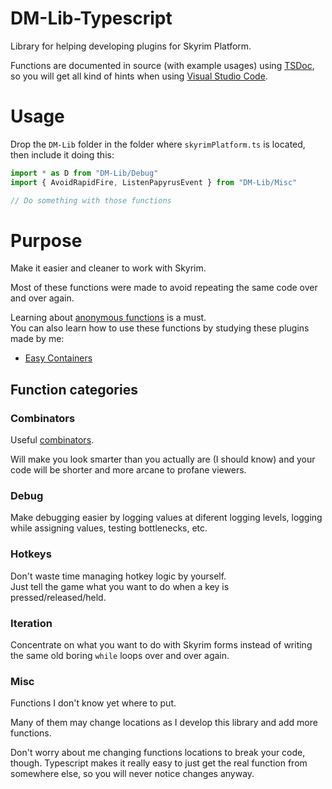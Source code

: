 # DM-Lib-Typescript
Library for helping developing plugins for Skyrim Platform.

Functions are documented in source (with example usages) using [TSDoc][], so you will get all kind of hints when using [Visual Studio Code][].

# Usage
Drop the `DM-Lib` folder in the folder where `skyrimPlatform.ts` is located, then include it doing this:

```js
import * as D from "DM-Lib/Debug"
import { AvoidRapidFire, ListenPapyrusEvent } from "DM-Lib/Misc"

// Do something with those functions
```

# Purpose
Make it easier and cleaner to work with Skyrim. 

Most of these functions were made to avoid repeating the same code over and over again.

Learning about [anonymous functions][] is a must.\
You can also learn how to use these functions by studying these plugins made by me:

- [Easy Containers]

## Function categories

### Combinators
Useful [combinators][Javascript-Allonge]. 

Will make you look smarter than you actually are (I should know) and your code will be shorter and more arcane to profane viewers.

### Debug
Make debugging easier by logging values at diferent logging levels, logging while assigning values, testing bottlenecks, etc.

### Hotkeys
Don't waste time managing hotkey logic by yourself.\
Just tell the game what you want to do when a key is pressed/released/held.

### Iteration
Concentrate on what you want to do with Skyrim forms instead of writing the same old boring `while` loops over and over again.

### Misc
Functions I don't know yet where to put.

Many of them may change locations as I develop this library and add more functions.

Don't worry about me changing functions locations to break your code, though. Typescript makes it really easy to just get the real function from somewhere else, so you will never notice changes anyway.

[TSDoc]: https://tsdoc.org/
[Visual Studio Code]: https://code.visualstudio.com/
[Javascript-Allonge]: https://leanpub.com/javascriptallongesix/read#leanpub-auto-making-data-out-of-functions
[anonymous functions]: https://dev.to/aumayeung/introduction-to-typescript-functions-anonymous-functions-and-more-2lif
[Easy Containers]: https://github.com/CarlosLeyvaAyala/Easy-Containers/blob/main/Platform/easy-containers/src/entry.ts